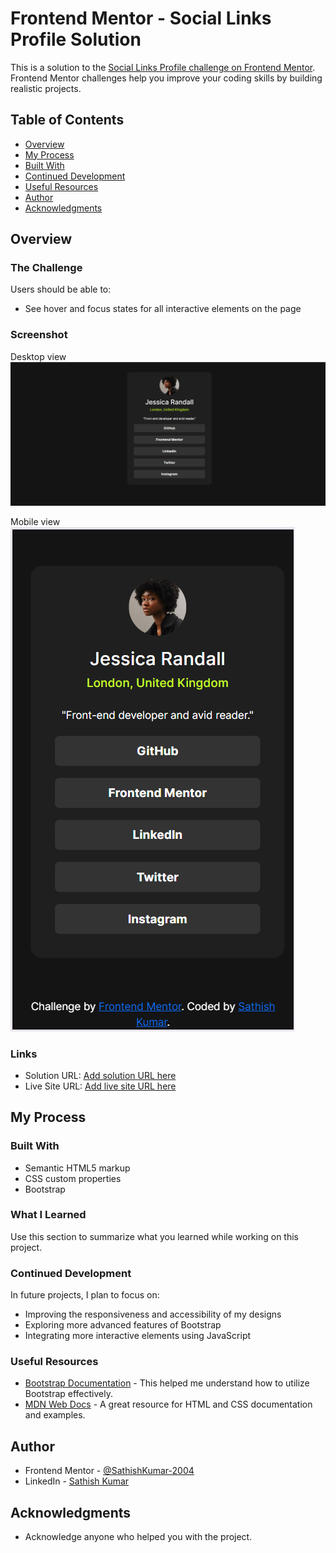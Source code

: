 # Frontend Mentor - Social Links Profile Solution

This is a solution to the [Social Links Profile challenge on Frontend Mentor](https://www.frontendmentor.io/challenges/social-links-profile-UG32l9m6dQ). Frontend Mentor challenges help you improve your coding skills by building realistic projects.

## Table of Contents

- [Overview](#overview)
- [My Process](#my-process)
- [Built With](#built-with)
- [Continued Development](#continued-development)
- [Useful Resources](#useful-resources)
- [Author](#author)
- [Acknowledgments](#acknowledgments)

## Overview

### The Challenge

Users should be able to:

- See hover and focus states for all interactive elements on the page

### Screenshot

Desktop view
![Screenshot](./Screenshots/Desktop%20view.png)

Mobile view
![Screenshot](./Screenshots/Mobile%20view.png)

### Links

- Solution URL: [Add solution URL here](https://your-solution-url.com)
- Live Site URL: [Add live site URL here](https://your-live-site-url.com)

## My Process

### Built With

- Semantic HTML5 markup
- CSS custom properties
- Bootstrap

### What I Learned

Use this section to summarize what you learned while working on this project.

### Continued Development

In future projects, I plan to focus on:

- Improving the responsiveness and accessibility of my designs
- Exploring more advanced features of Bootstrap
- Integrating more interactive elements using JavaScript

### Useful Resources

- [Bootstrap Documentation](https://getbootstrap.com/docs/5.0/getting-started/introduction/) - This helped me understand how to utilize Bootstrap effectively.
- [MDN Web Docs](https://developer.mozilla.org/) - A great resource for HTML and CSS documentation and examples.

## Author

- Frontend Mentor - [@SathishKumar-2004](https://www.frontendmentor.io/profile/SathishKumar-2004)
- LinkedIn - [Sathish Kumar](www.linkedin.com/in/sathish-kumar2004)

## Acknowledgments

- Acknowledge anyone who helped you with the project.
